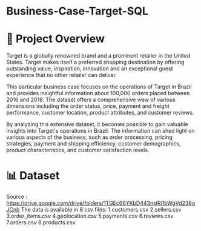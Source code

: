 # Business-Case-Target-SQL

# 📄 Project Overview
Target is a globally renowned brand and a prominent retailer in the United States. Target makes itself a preferred shopping destination by offering outstanding value, inspiration, innovation and an exceptional guest experience that no other retailer can deliver.

This particular business case focuses on the operations of Target in Brazil and provides insightful information about 100,000 orders placed between 2016 and 2018. The dataset offers a comprehensive view of various dimensions including the order status, price, payment and freight performance, customer location, product attributes, and customer reviews.

By analyzing this extensive dataset, it becomes possible to gain valuable insights into Target's operations in Brazil. The information can shed light on various aspects of the business, such as order processing, pricing strategies, payment and shipping efficiency, customer demographics, product characteristics, and customer satisfaction levels.

# 📊 Dataset
Source : https://drive.google.com/drive/folders/1TGEc66YKbD443nslRi1bWgVd238gJCnb
The data is available in 8 csv files:
    1.customers.csv
    2.sellers.csv
    3.order_items.csv
    4.geolocation.csv
    5.payments.csv
    6.reviews.csv
    7.orders.csv
    8.products.csv

